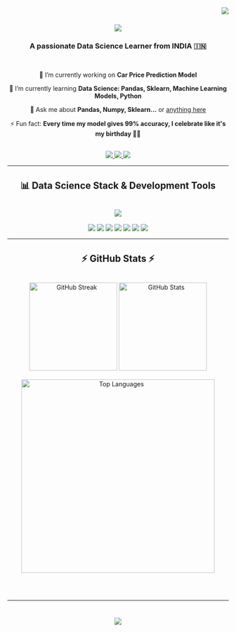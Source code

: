 <img align="right" src="https://visitor-badge.laobi.icu/badge?page_id=Sham4u2.Sham4u2" />

<h1 align="center">
  <img src="https://readme-typing-svg.herokuapp.com/?font=Righteous&size=35&center=true&vCenter=true&width=500&height=70&duration=4000&lines=Hi+There!+👋;+I'm+Shamiulla+Shaik!;&color=8A2BE2" />
</h1>

<h3 align="center">A passionate Data Science Learner from INDIA 🇮🇳</h3>

<br/>

<div align="center">
 
 🔭 I’m currently working on **Car Price Prediction Model**
 
 🌱 I’m currently learning **Data Science: Pandas, Sklearn, Machine Learning Models, Python**

 💬 Ask me about **Pandas, Numpy, Sklearn...** or [anything here](https://github.com/Sham4u2/Shamiulla-Shaik/issues)

 ⚡ Fun fact: **Every time my model gives 99% accuracy, I celebrate like it's my birthday 🎉🎂**
</div>

<br/>

<div align="center">
  <a href="mailto:shamiulla388@gmail.com">
    <img src="https://img.shields.io/badge/Gmail-333333?style=for-the-badge&logo=gmail&logoColor=purple" />
  </a>
  <a href="https://linkedin.com/in/shamiulla4u" target="_blank">
    <img src="https://img.shields.io/badge/LinkedIn-purple?style=for-the-badge&logo=linkedin&logoColor=white" />
  </a>
  <a href="https://g.dev/shamiulla4u" target="_blank">
    <img src="https://img.shields.io/badge/Dev_Profile-333333?style=for-the-badge&logo=google&logoColor=purple" />
  </a>
</div>

<hr/>

<h2 align="center">📊 Data Science Stack & Development Tools</h2>
<br/>
<div align="center">
  <img src="https://skillicons.dev/icons?i=python,html,css,vscode,github,git,figma,flask,mysql" />
  <br/><br/>
  <img src="https://img.shields.io/badge/Pandas-150458?style=for-the-badge&logo=pandas&logoColor=white" />
  <img src="https://img.shields.io/badge/Numpy-013243?style=for-the-badge&logo=numpy&logoColor=white" />
  <img src="https://img.shields.io/badge/Sklearn-F7931E?style=for-the-badge&logo=scikit-learn&logoColor=white" />
  <img src="https://img.shields.io/badge/Streamlit-FF4B4B?style=for-the-badge&logo=streamlit&logoColor=white" />
  <img src="https://img.shields.io/badge/Matplotlib-11557C?style=for-the-badge&logo=matplotlib&logoColor=white" />
  <img src="https://img.shields.io/badge/Seaborn-4B8BBE?style=for-the-badge&logo=python&logoColor=white" />
  <img src="https://img.shields.io/badge/Jupyter-F37626?style=for-the-badge&logo=Jupyter&logoColor=white" />
</div>

<hr/>

<h2 align="center">⚡ GitHub Stats ⚡</h2>
<br>
<div align="center">
  <img height="200" src="https://github-readme-streak-stats.herokuapp.com?user=Sham4u2&theme=react&hide_border=false" alt="GitHub Streak" />

  <img height="200" src="https://github-readme-stats.vercel.app/api?username=Sham4u2&show_icons=true&theme=react&hide_border=false&count_private=true" alt="GitHub Stats" />
  <br/><br/>

  <img width="440" src="https://github-readme-stats.vercel.app/api/top-langs/?username=Sham4u2&layout=compact&langs_count=8&theme=react&hide_border=false" alt="Top Languages" />
</div>

<br/><br/>

<hr/>

<h1 align="center">
  <img src="https://readme-typing-svg.herokuapp.com/?font=Righteous&size=28&center=true&vCenter=true&width=550&height=60&duration=4000&color=8A2BE2&lines=Thanks+for+visiting!+👋;Shoot+me+a+message+on+LinkedIn!;I'm+always+down+to+collab+🙂" />
</h1>

